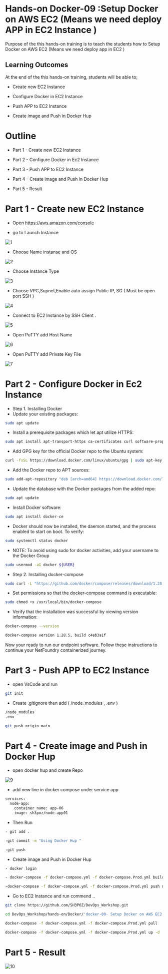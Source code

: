 # Hands-on Docker-09 :Setup Docker on AWS EC2 (Means we need deploy APP in EC2 Instance )
 

Purpose of the this hands-on training is to teach the students how to Setup Docker on AWS EC2 (Means we need deploy app in EC2 ) 

## Learning Outcomes

At the end of the this hands-on training, students will be able to;

- Create new EC2 Instance

- Configure Docker in EC2 Instance

- Push APP to EC2 Instance

- Create image and Push in Docker Hup 


# Outline
- Part 1 - Create new EC2 Instance

- Part 2 - Configure Docker in Ec2 Instance

- Part 3 - Push APP to EC2 Instance

- Part 4 - Create image and Push in Docker Hup 

- Part 5 - Result


# Part 1 - Create new EC2 Instance

- Open https://aws.amazon.com/console  

- go to Launch Instance

![1](https://user-images.githubusercontent.com/111190149/229000030-1c53fbd4-d90d-44cd-ba60-109a0e0fa98b.jpg)


- Choose Name instanse and OS

![2](https://user-images.githubusercontent.com/111190149/228996648-2e3fa0ae-c3e8-4be5-8e78-1cdbc10a6737.jpg)

- Choose Instance Type

![3](https://user-images.githubusercontent.com/111190149/228996841-07fa2618-e401-469a-b7fb-572ac0e375ff.jpg)

- Choose VPC,Supnet,Enable auto assign Public IP, SG ( Must be open port SSH )

![4](https://user-images.githubusercontent.com/111190149/228997040-220845d2-6825-43c3-be94-dc7faac27db5.jpg)

- Connect to EC2 Instance by SSH Client  .

![5](https://user-images.githubusercontent.com/111190149/228997150-9b990060-10fa-4084-b872-0db3c793de87.jpg)

- Open PuTTY add Host Name

![6](https://user-images.githubusercontent.com/111190149/228997236-4ba6ceec-e29b-4d2c-b964-abe67fceaa2d.jpg)

- Open PuTTY add Private Key File 

![7](https://user-images.githubusercontent.com/111190149/228997328-c212efe2-e542-4609-86b5-5cff195f7cb9.jpg)

# Part 2 - Configure Docker in Ec2 Instance

- Step 1. Installing Docker   
- Update your existing packages:

```bash
sudo apt update
```
- Install a prerequisite packages which let apt utilize HTTPS:
```bash
sudo apt install apt-transport-https ca-certificates curl software-properties-common
```
- Add GPG key for the official Docker repo to the Ubuntu system:

```bash
curl -fsSL https://download.docker.com/linux/ubuntu/gpg | sudo apt-key add -
```
- Add the Docker repo to APT sources:

```bash
sudo add-apt-repository "deb [arch=amd64] https://download.docker.com/linux/ubuntu focal stable"
```
- Update the  database with the Docker packages from the added repo:

```bash
sudo apt update
```

- Install Docker software:

```bash
sudo apt install docker-ce
```
- Docker should now be installed, the daemon started, and the process enabled to start on boot. To verify:

```bash
sudo systemctl status docker
 ```
- NOTE: To avoid using sudo for docker activities, add your username to the Docker Group

```bash
sudo usermod -aG docker ${USER}
 ```
- Step 2. Installing docker-compose

```bash
sudo curl -L "https://github.com/docker/compose/releases/download/1.28.5/docker-compose-$(uname -s)-$(uname -m)" -o /usr/local/bin/docker-compose
```
- Set permissions so that the docker-compose command is executable:

```bash
sudo chmod +x /usr/local/bin/docker-compose
```
- Verify that the installation was successful by viewing version information:

```bash
docker-compose --version
```

```bash
docker-compose version 1.28.5, build c4eb3a1f
```
Now your ready to run our endpoint software. Follow these instructions to continue your NetFoundry containerized journey.

 
# Part 3 - Push APP to EC2 Instance

- open VsCode and run
```bash
git init 
```
- Create .gitignore then add ( /node_modules , .env )
```bash
/node_modules
.env
```
```bash
git push origin main
```

# Part 4 - Create image and Push in Docker Hup 
- open docker hup and create Repo

![9](https://user-images.githubusercontent.com/111190149/228999079-64f614a9-3edc-4ff6-9845-1f372f537289.jpg)

- add new line in docker compose under service app 

```bash
services:
  node-app:
    container_name: app-06
    image: sh3poz/node-app01
```
- Then Run

```bash
- git add .
```

```bash
-git commit -m "Using Docker Hup "
```

```bash
-git push
```
- Create image and Push in Docker Hup 

```bash
- docker login 
```

```bash
- docker-compose -f docker-compose.yml -f docker-compose.Prod.yml build
```

```bash
-docker-compose -f docker-compose.yml -f docker-compose.Prod.yml push node-app
```
- Go to EC2 Instance and run commend ..

```bash
git clone https://github.com/SH3POZ/DevOps_Workshop.git
```
```bash
cd DevOps_Workshop/hands-on/Docker/'docker-09- Setup Docker on AWS EC2 ( Means we need deploy app in EC2 )'
```

```bash
docker-compose -f docker-compose.yml -f docker-compose.Prod.yml pull
```


```bash
docker-compose -f docker-compose.yml -f docker-compose.Prod.yml up -d
```
# Part 5 - Result 


![10](https://user-images.githubusercontent.com/111190149/228999763-ab66f54d-0b46-4fb6-9faf-dda6cd543359.jpg)













